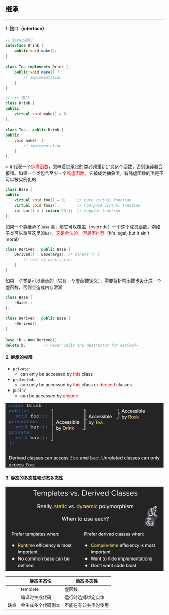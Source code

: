 ## 继承

------

#### 1. 接口（interface）

```java
// java的接口
interface Drink {
	public void make();
}

class Tea implements Drink {
    public void make() {
        // implementation
    }
}
```

```c++
// c++ 接口
class Drink {
public:
	virtual void make() = 0;
};

class Tea ; public Drink {
public:
    void make() {
        // implementation
    }
};
```

`= 0` 代表一个<font color=red>纯虚函数</font>，意味着继承它的类必须重新定义这个函数，否则编译器会报错。如果一个类包含至少一个<font color=red>纯虚函数</font>，它被成为抽象类，有纯虚函数的类是不可以被实例化的

```c++
class Base {
public:
    virtual void foo() = 0;		// pure virtual function
    virtual void foo2();		// non-pure virtual function
    int bar() = { return 23;};	// regular function
};
```

如果一个类继承了`Base` 类，那它可以覆盖（override）一个这个成员函数，例如子类可以重写这里的`bar`，<font color=red>这是合法的，但是不推荐</font>（It's legal, but it ain't moral）

```c++
class Derived ; public Base {
	Derived() : Base(args), /* others */ {
		// rest of constructor
	}
}
```

如果一个类是可以继承的（它有一个虚函数定义），需要将析构函数也设计成一个虚函数，否则会造成内存泄漏

```c++
class Base {
    ~Base();
};

class Derived : public Base {
    ~Derived();
}

Base *b = new Derived();
delete b;        // never calls the destructor for derived~
```

#### 2. 继承的权限

* `private`:
  * can only be accessed by <font color=red>this</font> class
* `protected`:
  * can only be accessed by <font color=red>this</font> class or <font color=red>derived</font> classes
* `public`:
  * can be accessed by <font color=red>anyone</font>

<img src="asset\access.PNG" style="zoom:60%;" />

#### 3. 静态的多态性和动态多态性

<img src="asset\polymorphism.PNG" style="zoom:55%;" />

|      | 静态多态性         | 动态多态性           |
| ---- | ------------------ | -------------------- |
|      | template           | 虚函数               |
|      | 编译时生成代码     | 运行时选择绑定实体   |
| 缺点 | 会生成多个代码副本 | 不能在有公共类时使用 |

